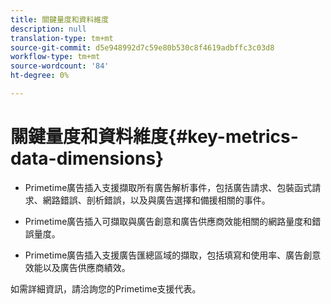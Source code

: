 ```yaml
---
title: 關鍵量度和資料維度
description: null
translation-type: tm+mt
source-git-commit: d5e948992d7c59e80b530c8f4619adbffc3c03d8
workflow-type: tm+mt
source-wordcount: '84'
ht-degree: 0%

---
```



# 關鍵量度和資料維度{#key-metrics-data-dimensions}

* Primetime廣告插入支援擷取所有廣告解析事件，包括廣告請求、包裝函式請求、網路錯誤、剖析錯誤，以及與廣告選擇和備援相關的事件。

* Primetime廣告插入可擷取與廣告創意和廣告供應商效能相關的網路量度和錯誤量度。

* Primetime廣告插入支援廣告匯總區域的擷取，包括填寫和使用率、廣告創意效能以及廣告供應商績效。

如需詳細資訊，請洽詢您的Primetime支援代表。
